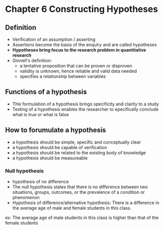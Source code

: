 # Chapter 6 Constructing Hypotheses

## Definition
- Verification of an assumption / asserting
- Assertions become the basis of the enquiry and are called hypotheses
- **Hypotheses bring focus to the research problem in quantitative research**
- Ginnell's definition:
    - a tentative proposition that can be proven or disproven
    - validity is unknown, hence reliable and valid data needed
    - specifies a relationship between variables
## Functions of a hypothesis 
- THe formulation of a hypothesis brings specificity and clarity to a study
- Testing of a hypothesis enables the researcher to epecifically conclude what is true or what is false

## How to forumulate a hypothesis
- a hypothesis should be simple, specific and conceptually clear
- a hypothesis should be capable of verification
- a hypothesis should be related to the existing body of knowledge
- a hypothesis should be measureable

### Null hypothesis
- hypothesis of no difference
- The null hypothesis states that there is no difference between two situations, groups, outcomes, or the prevalence of a condition or phenomenon
- Hypothesis of difference/alternative hypothesis: There is a difference in the average age of male and female students in this class.

ex: The average age of male students in this class is higher than that of the female students